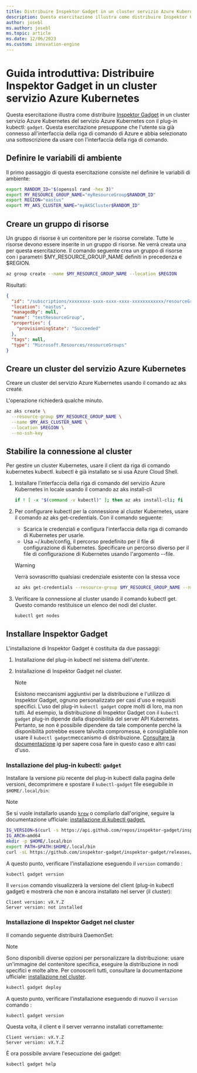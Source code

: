 ```yaml
---
title: Distribuire Inspektor Gadget in un cluster servizio Azure Kubernetes
description: Questa esercitazione illustra come distribuire Inspektor Gadget in un cluster del servizio Azure Kubernetes
author: josebl
ms.author: josebl
ms.topic: article
ms.date: 12/06/2023
ms.custom: innovation-engine
---
```


# Guida introduttiva: Distribuire Inspektor Gadget in un cluster servizio Azure Kubernetes

Questa esercitazione illustra come distribuire [Inspektor Gadget](https://www.inspektor-gadget.io/) in un cluster servizio Azure Kubernetes del servizio Azure Kubernetes con il plug-in kubectl: `gadget`. Questa esercitazione presuppone che l'utente sia già connesso all'interfaccia della riga di comando di Azure e abbia selezionato una sottoscrizione da usare con l'interfaccia della riga di comando.

## Definire le variabili di ambiente

Il primo passaggio di questa esercitazione consiste nel definire le variabili di ambiente:

```bash
export RANDOM_ID="$(openssl rand -hex 3)"
export MY_RESOURCE_GROUP_NAME="myResourceGroup$RANDOM_ID"
export REGION="eastus"
export MY_AKS_CLUSTER_NAME="myAKSCluster$RANDOM_ID"
```

## Creare un gruppo di risorse

Un gruppo di risorse è un contenitore per le risorse correlate. Tutte le risorse devono essere inserite in un gruppo di risorse. Ne verrà creata una per questa esercitazione. Il comando seguente crea un gruppo di risorse con i parametri $MY_RESOURCE_GROUP_NAME definiti in precedenza e $REGION.

```bash
az group create --name $MY_RESOURCE_GROUP_NAME --location $REGION
```

Risultati:

<!-- expected_similarity=0.3 -->
```JSON
{
  "id": "/subscriptions/xxxxxxxx-xxxx-xxxx-xxxx-xxxxxxxxxxxx/resourceGroups/myResourceGroup210",
  "location": "eastus",
  "managedBy": null,
  "name": "testResourceGroup",
  "properties": {
    "provisioningState": "Succeeded"
  },
  "tags": null,
  "type": "Microsoft.Resources/resourceGroups"
}
```

## Creare un cluster del servizio Azure Kubernetes

Creare un cluster del servizio Azure Kubernetes usando il comando az aks create.

L'operazione richiederà qualche minuto.

```bash
az aks create \
  --resource-group $MY_RESOURCE_GROUP_NAME \
  --name $MY_AKS_CLUSTER_NAME \
  --location $REGION \
  --no-ssh-key
```

## Stabilire la connessione al cluster

Per gestire un cluster Kubernetes, usare il client da riga di comando kubernetes kubectl. kubectl è già installato se si usa Azure Cloud Shell.

1. Installare l'interfaccia della riga di comando del servizio Azure Kubernetes in locale usando il comando az aks install-cli

    ```bash
    if ! [ -x "$(command -v kubectl)" ]; then az aks install-cli; fi
    ```

2. Per configurare kubectl per la connessione al cluster Kubernetes, usare il comando az aks get-credentials. Con il comando seguente:
    - Scarica le credenziali e configura l'interfaccia della riga di comando di Kubernetes per usarle.
    - Usa ~/.kube/config, il percorso predefinito per il file di configurazione di Kubernetes. Specificare un percorso diverso per il file di configurazione di Kubernetes usando l'argomento --file.

    > [!WARNING]
    > Verrà sovrascritto qualsiasi credenziale esistente con la stessa voce

    ```bash
    az aks get-credentials --resource-group $MY_RESOURCE_GROUP_NAME --name $MY_AKS_CLUSTER_NAME --overwrite-existing
    ```

3. Verificare la connessione al cluster usando il comando kubectl get. Questo comando restituisce un elenco dei nodi del cluster.

    ```bash
    kubectl get nodes
    ```

## Installare Inspektor Gadget

L'installazione di Inspektor Gadget è costituita da due passaggi:

1. Installazione del plug-in kubectl nel sistema dell'utente.
2. Installazione di Inspektor Gadget nel cluster.

    > [!NOTE]
    > Esistono meccanismi aggiuntivi per la distribuzione e l'utilizzo di Inspektor Gadget, ognuno personalizzato per casi d'uso e requisiti specifici. L'uso del plug-in `kubectl gadget` copre molti di loro, ma non tutti. Ad esempio, la distribuzione di Inspektor Gadget con il `kubectl gadget` plug-in dipende dalla disponibilità del server API Kubernetes. Pertanto, se non è possibile dipendere da tale componente perché la disponibilità potrebbe essere talvolta compromessa, è consigliabile non usare il `kubectl gadget`meccanismo di distribuzione. [Consultare la documentazione](https://github.com/inspektor-gadget/inspektor-gadget/blob/main/docs/ig.md) ig per sapere cosa fare in questo caso e altri casi d'uso.

### Installazione del plug-in kubectl: `gadget`

Installare la versione più recente del plug-in kubectl dalla pagina delle versioni, decomprimere e spostare il `kubectl-gadget` file eseguibile in `$HOME/.local/bin`:

> [!NOTE]
> Se si vuole installarlo usando [`krew`](https://sigs.k8s.io/krew) o compilarlo dall'origine, seguire la documentazione ufficiale: [installazione di kubectl gadget.](https://github.com/inspektor-gadget/inspektor-gadget/blob/main/docs/install.md#installing-kubectl-gadget)

```bash
IG_VERSION=$(curl -s https://api.github.com/repos/inspektor-gadget/inspektor-gadget/releases/latest | jq -r .tag_name)
IG_ARCH=amd64
mkdir -p $HOME/.local/bin
export PATH=$PATH:$HOME/.local/bin
curl -sL https://github.com/inspektor-gadget/inspektor-gadget/releases/download/${IG_VERSION}/kubectl-gadget-linux-${IG_ARCH}-${IG_VERSION}.tar.gz  | tar -C $HOME/.local/bin -xzf - kubectl-gadget
```

A questo punto, verificare l'installazione eseguendo il `version` comando :

```bash
kubectl gadget version
```

Il `version` comando visualizzerà la versione del client (plug-in kubectl gadget) e mostrerà che non è ancora installato nel server (il cluster):

<!--expected_similarity="(?m)^Client version: v\d+\.\d+\.\d+$\n^Server version: not installed$"-->
```text
Client version: vX.Y.Z
Server version: not installed
```

### Installazione di Inspektor Gadget nel cluster

Il comando seguente distribuirà DaemonSet:

> [!NOTE]
> Sono disponibili diverse opzioni per personalizzare la distribuzione: usare un'immagine del contenitore specifica, eseguire la distribuzione in nodi specifici e molte altre. Per conoscerli tutti, consultare la documentazione ufficiale: [installazione nel cluster](https://github.com/inspektor-gadget/inspektor-gadget/blob/main/docs/install.md#installing-in-the-cluster).

```bash
kubectl gadget deploy
```

A questo punto, verificare l'installazione eseguendo di nuovo il `version` comando :

```bash
kubectl gadget version
```

Questa volta, il client e il server verranno installati correttamente:

<!--expected_similarity="(?m)^Client version: v\d+\.\d+\.\d+$\n^Server version: v\d+\.\d+\.\d+$"-->
```text
Client version: vX.Y.Z
Server version: vX.Y.Z
```

È ora possibile avviare l'esecuzione dei gadget:

```bash
kubectl gadget help
```

<!--
## Clean Up

### Undeploy Inspektor Gadget

```bash
kubectl gadget undeploy
```

### Clean up Azure resources

When no longer needed, you can use `az group delete` to remove the resource group, cluster, and all related resources as follows. The `--no-wait` parameter returns control to the prompt without waiting for the operation to complete. The `--yes` parameter confirms that you wish to delete the resources without an additional prompt to do so.

```bash
az group delete --name $MY_RESOURCE_GROUP_NAME --no-wait --yes
```
-->